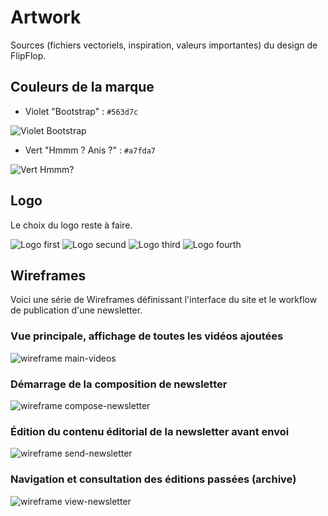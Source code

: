 Artwork
=======

Sources (fichiers vectoriels, inspiration, valeurs importantes) du design de FlipFlop.

## Couleurs de la marque

- Violet "Bootstrap" : `#563d7c`

![Violet Bootstrap](http://placehold.it/100/563d7c/ffffff)

- Vert "Hmmm ? Anis ?" : `#a7fda7`

![Vert Hmmm?](http://placehold.it/100/a7fda7/ffffff)

## Logo

Le choix du logo reste à faire.

![Logo first](https://raw.github.com/FlipFlopWeekly/Artwork/master/logo/raster/first.png)
![Logo secund](https://raw.github.com/FlipFlopWeekly/Artwork/master/logo/raster/secund.png)
![Logo third](https://raw.github.com/FlipFlopWeekly/Artwork/master/logo/raster/third.png)
![Logo fourth](https://raw.github.com/FlipFlopWeekly/Artwork/master/logo/raster/fourth.png)

## Wireframes

Voici une série de Wireframes définissant l'interface du site et le workflow de publication d'une newsletter.

### Vue principale, affichage de toutes les vidéos ajoutées

![wireframe main-videos](https://raw.github.com/FlipFlopWeekly/Artwork/master/wireframes/main-videos.png)

### Démarrage de la composition de newsletter

![wireframe compose-newsletter](https://raw.github.com/FlipFlopWeekly/Artwork/master/wireframes/compose-newsletter.png)

### Édition du contenu éditorial de la newsletter avant envoi

![wireframe send-newsletter](https://raw.github.com/FlipFlopWeekly/Artwork/master/wireframes/send-newsletter.png)

### Navigation et consultation des éditions passées (archive)

![wireframe view-newsletter](https://raw.github.com/FlipFlopWeekly/Artwork/master/wireframes/view-newsletters.png)

